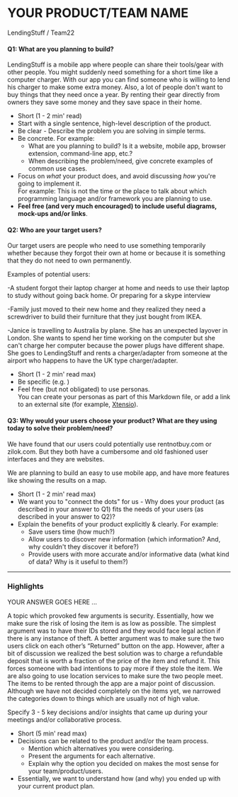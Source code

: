 # YOUR PRODUCT/TEAM NAME

LendingStuff / Team22

#### Q1: What are you planning to build?


LendingStuff is a mobile app where people can share their tools/gear with other people. 
You might suddenly need something for a short time like a computer charger. With our app you can find someone who is willing to lend his charger to make some extra money.
Also, a lot of people don't want to buy things that they need once a year. By renting their gear directly from owners they save some money and they save space in their home. 


 * Short (1 - 2 min' read)
 * Start with a single sentence, high-level description of the product.
 * Be clear - Describe the problem you are solving in simple terms.
 * Be concrete. For example:
    * What are you planning to build? Is it a website, mobile app,
   browser extension, command-line app, etc.?      
    * When describing the problem/need, give concrete examples of common use cases.
 * Focus on *what* your product does, and avoid discussing *how* you're going to implement it.      
   For example: This is not the time or the place to talk about which programming language and/or framework you are planning to use.
 * **Feel free (and very much encouraged) to include useful diagrams, mock-ups and/or links**.


#### Q2: Who are your target users?


Our target users are people who need to use something temporarily whether because they forgot their own at home or because it is something that they do not need to own permanently.

Examples  of potential users:

-A student forgot their laptop charger at home and needs to use their laptop to study without going back home. Or preparing for a skype interview

-Family just moved to their new home and they realized they need a screwdriver to build their furniture that they just bought from IKEA. 

-Janice is travelling to Australia by plane. She has an unexpected layover in London. She wants to spend her time working on the computer but she can't charge her computer because the power plugs have different shape. She goes to LendingStuff and rents a charger/adapter from someone at the airport who happens to have the UK type charger/adapter.

 * Short (1 - 2 min' read max)
 * Be specific (e.g. )
 * Feel free (but not obligated) to use personas.        
   You can create your personas as part of this Markdown file, or add a link to an external site (for example, [Xtensio](https://xtensio.com/user-persona/)).

#### Q3: Why would your users choose your product? What are they using today to solve their problem/need?

We have found that our users could potentially use rentnotbuy.com or zilok.com.
But they both have a cumbersome and old fashioned user interfaces and they are websites.

We are planning to build an easy to use mobile app, and have more features like showing the results on a map.


 * Short (1 - 2 min' read max)
 * We want you to "connect the dots" for us - Why does your product (as described in your answer to Q1) fits the needs of your users (as described in your answer to Q2)?
 * Explain the benefits of your product explicitly & clearly. For example:
    * Save users time (how much?)
    * Allow users to discover new information (which information? And, why couldn't they discover it before?)
    * Provide users with more accurate and/or informative data (what kind of data? Why is it useful to them?)


----

### Highlights

YOUR ANSWER GOES HERE ...


A topic which provoked few arguments is security. Essentially, how we make sure the risk of losing the item is as low as possible. The simplest argument was to have their IDs stored and they would face legal action if there is any instance of theft. A better argument was to make sure the two users click on each other’s “Returned” button on the app. However, after a bit of discussion we realized the best solution was to charge a refundable deposit that is worth a fraction of the price of the item and refund it. This forces someone with bad intentions to pay more if they stole the item. We are also going to use location services to make sure the two people meet.
The items to be rented through the app are a major point of discussion. Although we have not decided completely on the items yet, we narrowed the categories down to things which are usually not of high value.

Specify 3 - 5 key decisions and/or insights that came up during your meetings
and/or collaborative process.

 * Short (5 min' read max)
 * Decisions can be related to the product and/or the team process.
    * Mention which alternatives you were considering.
    * Present the arguments for each alternative.
    * Explain why the option you decided on makes the most sense for your team/product/users.
 * Essentially, we want to understand how (and why) you ended up with your current product plan.


